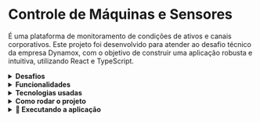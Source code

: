 # Controle de Máquinas e Sensores

É uma plataforma de monitoramento de condições de ativos e canais corporativos. Este projeto foi desenvolvido para atender ao desafio técnico da empresa Dynamox, com o objetivo de construir uma aplicação robusta e intuitiva, utilizando React e TypeScript.

<details>
  <summary> <strong> Desafios </strong></summary>
  
  O objetivo do desafio foi criar uma aplicação que inclua os seguintes recursos principais:

  Autenticação de Usuários

  Gerenciamento de Máquinas

  Gerenciamento de Sensores

  Interface amigável e intuitiva para o usuário

</details>

<details>
  <summary> <strong> Funcionalidades </strong></summary>
  
  1. Autenticação
  2. Gerenciamento de Máquinas
  3. Gerenciamento de Sensores
  4. Interface de Usuário

</details>
<details>
  <summary> <strong> Tecnologias usadas </strong></summary>
  
  Front-end:
> Desenvolvido usando: React, TypeScript, Redux, Redux Thunk, CSS, Material UI

Back-end:
> Desenvolvido usando: Json-Server (para criar uma API mockada)

</details>

<details>
  <summary> <strong> Como rodar o projeto </strong></summary>
  
  - Clone o projeto

```bash
  git clone git@github.com:joanamds/developer-challenges.git
```
- Clone o projeto

```bash
  git clone git@github.com:joanamds/developer-challenges.git
```
- Navegue até o diretório do projeto

```bash
  cd dynamox-challenge
```

- Instale as dependências

```bash
  npm install
```

</details>
<details>
  <summary> <strong> 🚀 Executando a aplicação </strong></summary>
  
  Rode os seguinte comando na raíz do projeto:
  
  - Inicia o servidor JSON

```bash
  npm run api
```

- Roda o projeto no browser

```bash
  npm run dev
```
</details>


